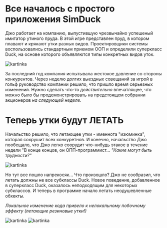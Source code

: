 # Все началось с простого приложения SimDuck #
Джо работает на компанию, выпустившую чрезвычайно успешеный имитатор утиного пруда. В этой игре представлен пруд, в котором плавают и крякают утки разных видов. Проектировщики системы воспользовались стандартным приемом ООП и определили суперкласс Duck, на основе которого объявляются типы конкретных видов уток.

![kartinka](https://d.radikal.ru/d22/1909/76/ec1c071c29ed.jpg)

За последний год компания испытывала жестокое давление со стороны конкурентов. Через неделю долгих выездных совещаний за игрой в гольф руководство компании решило, что пришло время серьезных изменений. Нужно сделать что-то *действительно* впечатлящее, что можно было бы продемонстрировать на предстоящем собрании акционеров *на следующей неделе.*

# Теперь утки будут ЛЕТАТЬ #
Начальство решило, что летающее утки - именнота "изюминка", которая сокрушит всех конкуретнов. И конечно, начальство Джо пообещало, что Джо легко соорудит что-нибудь этакое в течение недели "В конце концов, он ОПП-программист... *"Какие могут быть трудности?"*

![kartinka](https://d.radikal.ru/d03/1909/c7/57a86cbe385f.jpg)

Но тут все пошло напрекосяк...
Что произошло?
Джо не сообразил, что летать должны не все субклассы Duck. Новое поведение, добавленное в суперкласс Duck, оказалось неподходящим для некоторых субклассов. И теперь в программе начало летать неодушевленные обхекты.

*Локальное изменение кода привело к нелокальному побочному эффекту (летающие резиновые утки!)*

![kartinka](https://c.radikal.ru/c41/1909/28/a15a4d6af6da.jpg)
![kartinka](https://d.radikal.ru/d09/1909/42/ba96ec4e3ec4.jpg)
